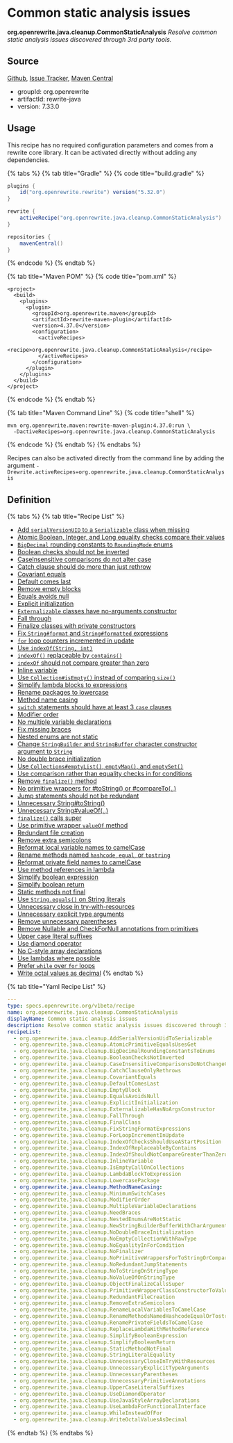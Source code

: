 # Common static analysis issues

**org.openrewrite.java.cleanup.CommonStaticAnalysis** _Resolve common static analysis issues discovered through 3rd party tools._

## Source

[Github](https://github.com/openrewrite/rewrite), [Issue Tracker](https://github.com/openrewrite/rewrite/issues), [Maven Central](https://search.maven.org/artifact/org.openrewrite/rewrite-java/7.33.0/jar)

* groupId: org.openrewrite
* artifactId: rewrite-java
* version: 7.33.0

## Usage

This recipe has no required configuration parameters and comes from a rewrite core library. It can be activated directly without adding any dependencies.

{% tabs %}
{% tab title="Gradle" %}
{% code title="build.gradle" %}
```groovy
plugins {
    id("org.openrewrite.rewrite") version("5.32.0")
}

rewrite {
    activeRecipe("org.openrewrite.java.cleanup.CommonStaticAnalysis")
}

repositories {
    mavenCentral()
}
```
{% endcode %}
{% endtab %}

{% tab title="Maven POM" %}
{% code title="pom.xml" %}
```markup
<project>
  <build>
    <plugins>
      <plugin>
        <groupId>org.openrewrite.maven</groupId>
        <artifactId>rewrite-maven-plugin</artifactId>
        <version>4.37.0</version>
        <configuration>
          <activeRecipes>
            <recipe>org.openrewrite.java.cleanup.CommonStaticAnalysis</recipe>
          </activeRecipes>
        </configuration>
      </plugin>
    </plugins>
  </build>
</project>
```
{% endcode %}
{% endtab %}

{% tab title="Maven Command Line" %}
{% code title="shell" %}
```shell
mvn org.openrewrite.maven:rewrite-maven-plugin:4.37.0:run \
  -DactiveRecipes=org.openrewrite.java.cleanup.CommonStaticAnalysis
```
{% endcode %}
{% endtab %}
{% endtabs %}

Recipes can also be activated directly from the command line by adding the argument `-Drewrite.activeRecipes=org.openrewrite.java.cleanup.CommonStaticAnalysis`

## Definition

{% tabs %}
{% tab title="Recipe List" %}
* [Add `serialVersionUID` to a `Serializable` class when missing](addserialversionuidtoserializable.md)
* [Atomic Boolean, Integer, and Long equality checks compare their values](atomicprimitiveequalsusesget.md)
* [`BigDecimal` rounding constants to `RoundingMode` enums](bigdecimalroundingconstantstoenums.md)
* [Boolean checks should not be inverted](booleanchecksnotinverted.md)
* [CaseInsensitive comparisons do not alter case](caseinsensitivecomparisonsdonotchangecase.md)
* [Catch clause should do more than just rethrow](catchclauseonlyrethrows.md)
* [Covariant equals](covariantequals.md)
* [Default comes last](defaultcomeslast.md)
* [Remove empty blocks](emptyblock.md)
* [Equals avoids null](equalsavoidsnull.md)
* [Explicit initialization](explicitinitialization.md)
* [`Externalizable` classes have no-arguments constructor](externalizablehasnoargsconstructor.md)
* [Fall through](fallthrough.md)
* [Finalize classes with private constructors](finalclass.md)
* [Fix `String#format` and `String#formatted` expressions](fixstringformatexpressions.md)
* [`for` loop counters incremented in update](forloopincrementinupdate.md)
* [Use `indexOf(String, int)`](indexofchecksshoulduseastartposition.md)
* [`indexOf()` replaceable by `contains()`](indexofreplaceablebycontains.md)
* [`indexOf` should not compare greater than zero](indexofshouldnotcomparegreaterthanzero.md)
* [Inline variable](inlinevariable.md)
* [Use `Collection#isEmpty()` instead of comparing `size()`](isemptycalloncollections.md)
* [Simplify lambda blocks to expressions](lambdablocktoexpression.md)
* [Rename packages to lowercase](lowercasepackage.md)
* [Method name casing](methodnamecasing.md)
* [`switch` statements should have at least 3 `case` clauses](minimumswitchcases.md)
* [Modifier order](modifierorder.md)
* [No multiple variable declarations](multiplevariabledeclarations.md)
* [Fix missing braces](needbraces.md)
* [Nested enums are not static](nestedenumsarenotstatic.md)
* [Change `StringBuilder` and `StringBuffer` character constructor argument to `String`](newstringbuilderbufferwithcharargument.md)
* [No double brace initialization](nodoublebraceinitialization.md)
* [Use `Collections#emptyList()`, `emptyMap()`, and `emptySet()`](noemptycollectionwithrawtype.md)
* [Use comparison rather than equality checks in for conditions](noequalityinforcondition.md)
* [Remove `finalize()` method](nofinalizer.md)
* [No primitive wrappers for #toString() or #compareTo(..)](noprimitivewrappersfortostringorcompareto.md)
* [Jump statements should not be redundant](noredundantjumpstatements.md)
* [Unnecessary String#toString()](notostringonstringtype.md)
* [Unnecessary String#valueOf(..)](novalueofonstringtype.md)
* [`finalize()` calls super](objectfinalizecallssuper.md)
* [Use primitive wrapper `valueOf` method](primitivewrapperclassconstructortovalueof.md)
* [Redundant file creation](redundantfilecreation.md)
* [Remove extra semicolons](removeextrasemicolons.md)
* [Reformat local variable names to camelCase](renamelocalvariablestocamelcase.md)
* [Rename methods named `hashcode`, `equal`, or `tostring`](renamemethodsnamedhashcodeequalortostring.md)
* [Reformat private field names to camelCase](renameprivatefieldstocamelcase.md)
* [Use method references in lambda](replacelambdawithmethodreference.md)
* [Simplify boolean expression](simplifybooleanexpression.md)
* [Simplify boolean return](simplifybooleanreturn.md)
* [Static methods not final](staticmethodnotfinal.md)
* [Use `String.equals()` on String literals](stringliteralequality.md)
* [Unnecessary close in try-with-resources](unnecessarycloseintrywithresources.md)
* [Unnecessary explicit type arguments](unnecessaryexplicittypearguments.md)
* [Remove unnecessary parentheses](unnecessaryparentheses.md)
* [Remove Nullable and CheckForNull annotations from primitives](unnecessaryprimitiveannotations.md)
* [Upper case literal suffixes](uppercaseliteralsuffixes.md)
* [Use diamond operator](usediamondoperator.md)
* [No C-style array declarations](usejavastylearraydeclarations.md)
* [Use lambdas where possible](uselambdaforfunctionalinterface.md)
* [Prefer `while` over `for` loops](whileinsteadoffor.md)
* [Write octal values as decimal](writeoctalvaluesasdecimal.md)
{% endtab %}

{% tab title="Yaml Recipe List" %}
```yaml
---
type: specs.openrewrite.org/v1beta/recipe
name: org.openrewrite.java.cleanup.CommonStaticAnalysis
displayName: Common static analysis issues
description: Resolve common static analysis issues discovered through 3rd party tools.
recipeList:
  - org.openrewrite.java.cleanup.AddSerialVersionUidToSerializable
  - org.openrewrite.java.cleanup.AtomicPrimitiveEqualsUsesGet
  - org.openrewrite.java.cleanup.BigDecimalRoundingConstantsToEnums
  - org.openrewrite.java.cleanup.BooleanChecksNotInverted
  - org.openrewrite.java.cleanup.CaseInsensitiveComparisonsDoNotChangeCase
  - org.openrewrite.java.cleanup.CatchClauseOnlyRethrows
  - org.openrewrite.java.cleanup.CovariantEquals
  - org.openrewrite.java.cleanup.DefaultComesLast
  - org.openrewrite.java.cleanup.EmptyBlock
  - org.openrewrite.java.cleanup.EqualsAvoidsNull
  - org.openrewrite.java.cleanup.ExplicitInitialization
  - org.openrewrite.java.cleanup.ExternalizableHasNoArgsConstructor
  - org.openrewrite.java.cleanup.FallThrough
  - org.openrewrite.java.cleanup.FinalClass
  - org.openrewrite.java.cleanup.FixStringFormatExpressions
  - org.openrewrite.java.cleanup.ForLoopIncrementInUpdate
  - org.openrewrite.java.cleanup.IndexOfChecksShouldUseAStartPosition
  - org.openrewrite.java.cleanup.IndexOfReplaceableByContains
  - org.openrewrite.java.cleanup.IndexOfShouldNotCompareGreaterThanZero
  - org.openrewrite.java.cleanup.InlineVariable
  - org.openrewrite.java.cleanup.IsEmptyCallOnCollections
  - org.openrewrite.java.cleanup.LambdaBlockToExpression
  - org.openrewrite.java.cleanup.LowercasePackage
  - org.openrewrite.java.cleanup.MethodNameCasing:
  - org.openrewrite.java.cleanup.MinimumSwitchCases
  - org.openrewrite.java.cleanup.ModifierOrder
  - org.openrewrite.java.cleanup.MultipleVariableDeclarations
  - org.openrewrite.java.cleanup.NeedBraces
  - org.openrewrite.java.cleanup.NestedEnumsAreNotStatic
  - org.openrewrite.java.cleanup.NewStringBuilderBufferWithCharArgument
  - org.openrewrite.java.cleanup.NoDoubleBraceInitialization
  - org.openrewrite.java.cleanup.NoEmptyCollectionWithRawType
  - org.openrewrite.java.cleanup.NoEqualityInForCondition
  - org.openrewrite.java.cleanup.NoFinalizer
  - org.openrewrite.java.cleanup.NoPrimitiveWrappersForToStringOrCompareTo
  - org.openrewrite.java.cleanup.NoRedundantJumpStatements
  - org.openrewrite.java.cleanup.NoToStringOnStringType
  - org.openrewrite.java.cleanup.NoValueOfOnStringType
  - org.openrewrite.java.cleanup.ObjectFinalizeCallsSuper
  - org.openrewrite.java.cleanup.PrimitiveWrapperClassConstructorToValueOf
  - org.openrewrite.java.cleanup.RedundantFileCreation
  - org.openrewrite.java.cleanup.RemoveExtraSemicolons
  - org.openrewrite.java.cleanup.RenameLocalVariablesToCamelCase
  - org.openrewrite.java.cleanup.RenameMethodsNamedHashcodeEqualOrTostring
  - org.openrewrite.java.cleanup.RenamePrivateFieldsToCamelCase
  - org.openrewrite.java.cleanup.ReplaceLambdaWithMethodReference
  - org.openrewrite.java.cleanup.SimplifyBooleanExpression
  - org.openrewrite.java.cleanup.SimplifyBooleanReturn
  - org.openrewrite.java.cleanup.StaticMethodNotFinal
  - org.openrewrite.java.cleanup.StringLiteralEquality
  - org.openrewrite.java.cleanup.UnnecessaryCloseInTryWithResources
  - org.openrewrite.java.cleanup.UnnecessaryExplicitTypeArguments
  - org.openrewrite.java.cleanup.UnnecessaryParentheses
  - org.openrewrite.java.cleanup.UnnecessaryPrimitiveAnnotations
  - org.openrewrite.java.cleanup.UpperCaseLiteralSuffixes
  - org.openrewrite.java.cleanup.UseDiamondOperator
  - org.openrewrite.java.cleanup.UseJavaStyleArrayDeclarations
  - org.openrewrite.java.cleanup.UseLambdaForFunctionalInterface
  - org.openrewrite.java.cleanup.WhileInsteadOfFor
  - org.openrewrite.java.cleanup.WriteOctalValuesAsDecimal
```
{% endtab %}
{% endtabs %}
